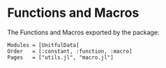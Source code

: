 # Functions and Macros

The Functions and Macros exported by the package:

```@autodocs
Modules = [UnitfulData]
Order   = [:constant, :function, :macro]
Pages   = ["utils.jl", "macro.jl"]

```